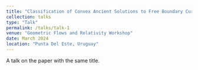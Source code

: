 ```yaml
---
title: "Classification of Convex Ancient Solutions to Free Boundary Curve Shortening Flow in Convex Domains"
collection: talks
type: "Talk"
permalink: /talks/talk-1
venue: "Geometric Flows and Relativity Workshop"
date: March 2024
location: "Punta Del Este, Uruguay"
---
```

A talk on the paper with the same title.
